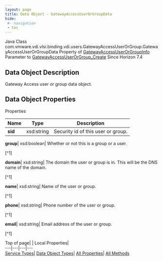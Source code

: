 ```yaml
---
layout: page
title: Data Object - GatewayAccessUserOrGroupData
hide:
 #- navigation
 - toc
---
```






Java Class
    com.vmware.vdi.vlsi.binding.vdi.users.GatewayAccessUserOrGroup.GatewayAccessUserOrGroupData
Property of
     [GatewayAccessUserOrGroupInfo](vdi.users.GatewayAccessUserOrGroup.GatewayAccessUserOrGroupInfo.md#field_detail)
Parameter to
     [GatewayAccessUserOrGroup_Create](vdi.users.GatewayAccessUserOrGroup.md#create)
Since 
    Horizon 7.4

## Data Object Description 

Gateway Access user or group data object. 

## Data Object Properties

Properties

Name |  Type |  Description   
---|---|---  
**sid**|  xsd:string|  Security id of this user or group.   
  
**group**|  xsd:boolean|  Whether or not this is a group or a user.   


[^1]

  
**domain**|  xsd:string|  The domain the user or group is in. This will be the DNS name of the domain.   


[^1]

  
**name**|  xsd:string|  Name of the user or group.   


[^1]

  
**phone**|  xsd:string|  Phone number of the user or group.   


[^1]

  
**email**|  xsd:string|  Email address of the user or group.   


[^1]

  
  
  
Top of page| | Local Properties|   
---|---|---|---  
[Service Types](index-mo_types.md)| [Data Object Types](index-do_types.md)| [All Properties](index-properties.md)| [All Methods](index-methods.md)  
  
  

